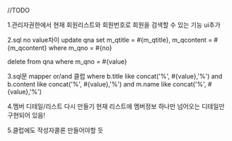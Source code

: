//TODO

1.관리자권한에서 현재 회원리스트와 회원번호로 회원을 검색할 수 있는 기능 ui추가




2.sql no value차이
<update id="update" parameterType="qna">
    update qna
    set m_qtitle = #{m_qtitle},
        m_qcontent = #{m_qcontent}
    where m_qno = #{no}
  </update>

  <delete id="delete" parameterType="int">
    delete from qna
    where m_qno = #{value}
  </delete>

3.sql문 mapper or/and 클럽
<if test="value != null">
where
b.title like concat('%', #{value},'%')
and b.content like concat('%', #{value},'%')
and m.name like concat('%', #{value},'%')
</if>




4.멤버 디테일/리스트 다시 만들기 
현재 리스트에 멤버정보 하나만 넘어오는 디테일만 구현되어 있음!

5.클럽에도 작성자콜론 만들어야할 듯
